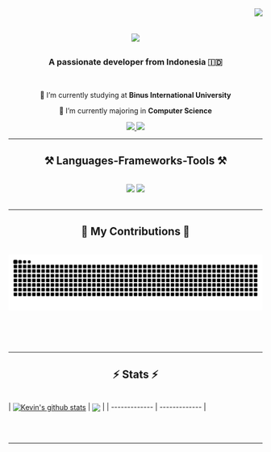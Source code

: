 <img align="right" src="https://api.visitorbadge.io/api/visitors?path=https%3A%2F%2Fgithub.com%2FJugBones&label=Visitors&countColor=%23263759" />

<h1 align="center">
    <img src="https://readme-typing-svg.herokuapp.com/?font=Righteous&size=35&center=true&vCenter=true&width=500&height=70&duration=4000&lines=Hi+There!+👋;+I'm+Alexander+Tjiandra!;" />
</h1>

<h3 align="center">A passionate developer from Indonesia 🇮🇩</h3>

<br/>

<div align="center">
 
 🔭 I’m currently studying at **Binus International University**
 
 🌱 I’m currently majoring in **Computer Science**

 </div>
 
<div align="center"> 
  <a href="mailto:alexander.tjiandra@gmail.com">
    <img src="https://img.shields.io/badge/Gmail-333333?style=for-the-badge&logo=gmail&logoColor=red" />
  </a>
  <a href="https://www.linkedin.com/in/christopher-alexander-tjiandra-5ba985181/" target="_blank">
    <img src="https://img.shields.io/badge/LinkedIn-0077B5?style=for-the-badge&logo=linkedin&logoColor=white" target="_blank" />
  </a>
</div>

 <hr/>
 
<h2 align="center">⚒️ Languages-Frameworks-Tools ⚒️</h2>
<br/>
<div align="center">
    <img src="https://skillicons.dev/icons?i=react,html,css,vscode,github,figma,git" />
    <img src="https://skillicons.dev/icons?i=nodejs,python,javascript,typescript,express,firebase,mongodb,c,java,nextjs,mysql" /><br>
</div>

<br/>
<hr/>

<div align="center">
  <h2>🐍 My Contributions 🐍</h2>
  <br>
  <img alt="snake eating my contributions" src="https://raw.githubusercontent.com/JugBones/JugBones/output/github-contribution-grid-snake.svg" />
  
  <br/><br/><br/>
</div>

<hr/>

<h2 align="center">⚡ Stats ⚡</h2>
<br>
| <a href="https://github.com/anuraghazra/github-readme-stats"><img align="center" src="https://github-readme-stats.vercel.app/api?username=JugBones&theme=github_dark&hide=contribs,issues&show_icons=true&hide_border=true" alt="Kevin's github stats" /></a> | <a href="https://github.com/anuraghazra/github-readme-stats"><img align="center" src="https://github-readme-stats.vercel.app/api/top-langs/?username=JugBones&theme=github_dark&layout=compact&hide_border=true" /></a> |
| ------------- | ------------- |

<br/><br/>

<hr/>

<br/>
